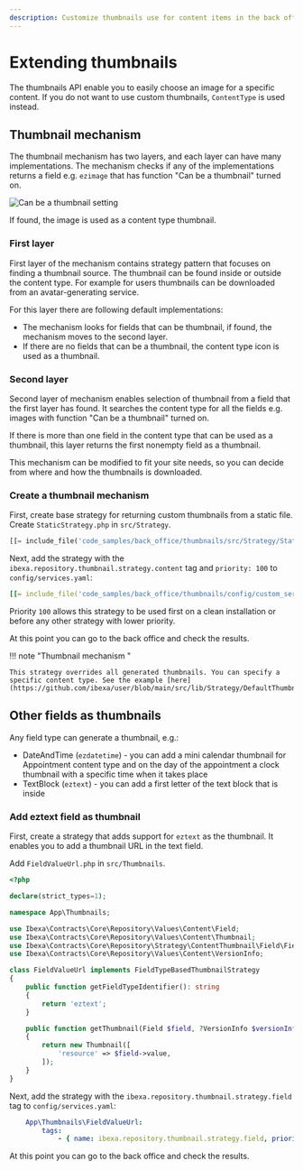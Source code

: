 ```yaml
---
description: Customize thumbnails use for content items in the back office.
---
```


# Extending thumbnails

The thumbnails API enable you to easily choose an image for a specific content.
If you do not want to use custom thumbnails, `ContentType` is used instead.

## Thumbnail mechanism 

The thumbnail mechanism has two layers, and each layer can have many implementations.
The mechanism checks if any of the implementations returns a field e.g. `ezimage` that has function "Can be a thumbnail" turned on.

![Can be a thumbnail setting](extending_thumbnail_can_be.png)

If found, the image is used as a content type thumbnail.

### First layer

First layer of the mechanism contains strategy pattern that focuses on finding a thumbnail source.
The thumbnail can be found inside or outside the content type.
For example for users thumbnails can be downloaded from an avatar-generating service.

For this layer there are following default implementations:

- The mechanism looks for fields that can be thumbnail, if found, the mechanism moves to the second layer.
- If there are no fields that can be a thumbnail, the content type icon is used as a thumbnail.

### Second layer

Second layer of mechanism enables selection of thumbnail from a field that the first layer has found. 
It searches the content type for all the fields e.g. images with function "Can be a thumbnail" turned on.

If there is more than one field in the content type that can be used as a thumbnail, this layer returns the first nonempty field as a thumbnail.

This mechanism can be modified to fit your site needs, so you can decide from where and how the thumbnails is downloaded.

### Create a thumbnail mechanism 

First, create base strategy for returning custom thumbnails from a static file.
Create `StaticStrategy.php` in `src/Strategy`.

```php
[[= include_file('code_samples/back_office/thumbnails/src/Strategy/StaticThumbnailStrategy.php') =]]
```

Next, add the strategy with the `ibexa.repository.thumbnail.strategy.content` tag and `priority: 100` to `config/services.yaml`:
 
```yaml
[[= include_file('code_samples/back_office/thumbnails/config/custom_services.yaml') =]]
```

Priority `100` allows this strategy to be used first on a clean installation or before any other strategy with lower priority.

At this point you can go to the back office and check the results.

!!! note "Thumbnail mechanism "

    This strategy overrides all generated thumbnails. You can specify a specific content type. See the example [here](https://github.com/ibexa/user/blob/main/src/lib/Strategy/DefaultThumbnailStrategy.php)


## Other fields as thumbnails

Any field type can generate a thumbnail, e.g.:

- DateAndTime (`ezdatetime`) - you can add a mini calendar thumbnail for Appointment content type and on the day of the appointment a clock thumbnail with a specific time when it takes place
- TextBlock (`eztext`) -  you can add a first letter of the text block that is inside

### Add eztext field as thumbnail

First, create a strategy that adds support for `eztext` as the thumbnail.
It enables you to add a thumbnail URL in the text field.

Add `FieldValueUrl.php` in `src/Thumbnails`.

```php
<?php

declare(strict_types=1);

namespace App\Thumbnails;

use Ibexa\Contracts\Core\Repository\Values\Content\Field;
use Ibexa\Contracts\Core\Repository\Values\Content\Thumbnail;
use Ibexa\Contracts\Core\Repository\Strategy\ContentThumbnail\Field\FieldTypeBasedThumbnailStrategy;
use Ibexa\Contracts\Core\Repository\Values\Content\VersionInfo;

class FieldValueUrl implements FieldTypeBasedThumbnailStrategy
{
    public function getFieldTypeIdentifier(): string
    {
        return 'eztext';
    }

    public function getThumbnail(Field $field, ?VersionInfo $versionInfo = null): ?Thumbnail
    {
        return new Thumbnail([
            'resource' => $field->value,
        ]);
    }
}
```

Next, add the strategy with the `ibexa.repository.thumbnail.strategy.field` tag to `config/services.yaml`:

```yaml
    App\Thumbnails\FieldValueUrl:
        tags:
            - { name: ibexa.repository.thumbnail.strategy.field, priority: 100 }
```

At this point you can go to the back office and check the results.
